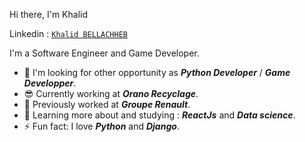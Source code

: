Hi there, I'm Khalid

Linkedin : [`Khalid BELLACHHEB`](https://www.linkedin.com/in/khalid-bellachheb-45376918a/)

I'm a Software Engineer and Game Developer.

- 👯 I'm looking for other opportunity as ***Python Developer*** / ***Game Developper***.
- 😎 Currently working at ***Orano Recyclage***.
- 🏢 Previously worked at ***Groupe Renault***.
- 🌱 Learning more about and studying : ***ReactJs*** and ***Data science***.
- ⚡ Fun fact: I love ***Python*** and ***Django***.
